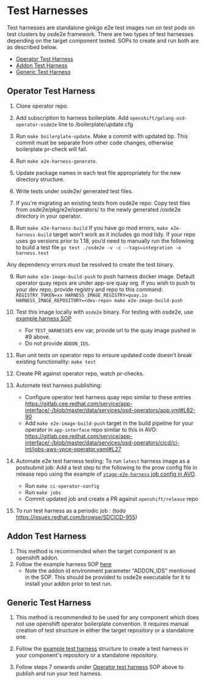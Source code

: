# Test Harnesses

Test harnesses are standalone ginkgo e2e test images run on test pods on test clusters by osde2e framework. There are two types of test harnesses depending on the target component tested. SOPs to create and run both are as described below.
- [Operator Test Harness](#operator-test-harness)
- [Addon Test Harness](#addon-test-harness)
- [Generic Test Harness](#generic-test-harness)

## Operator Test Harness
1. Clone operator repo.

2. Add subscription to harness boilerplate.
   Add `openshift/golang-osd-operator-osde2e` line to /boilerplate/update.cfg

3. Run `make boilerplate-update`. Make a commit with updated bp. This commit must be separate from other code changes, otherwise boilerplate pr-check will fail.

4. Run `make e2e-harness-generate`.

5. Update package names in each test file appropriately for the new directory structure.

5. Write tests under osde2e/ generated test files.

6. If you're migrating an existing tests from osde2e repo: Copy test files from osde2e/pkg/e2e/operators/<your-operator> to  the newly generated /osde2e directory in your operator.

7. Run `make e2e-harness-build`
   If you have go mod errors, `make e2e-harness-build` target won't work as it includes go mod tidy. If your repo uses go versions prior to 1.18, you’d need to manually run the following to build a test file
   `go test ./osde2e -v -c --tags=integration -o harness.test`

Any dependency errors must be resolved to create the test binary.

9. Run `make e2e-image-build-push` to push harness docker image. Default operator quay repos are under app-sre quay org. If you wish to push to your dev repo, provide registry and repo to this command: `REGISTRY_TOKEN=xx HARNESS_IMAGE_REGISTRY=quay.io HARNESS_IMAGE_REPOSITORY=<dev-repo> make e2e-image-build-push`

10. Test this image locally with `osde2e` binary.
	For testing with osde2e, use [example harness SOP](https://github.com/ritmun/osde2e-example-test-harness#locally-running-your-test-harness)
	- For `TEST_HARNESSES` env var, provide url to the quay image pushed in #9 above.
	- Do not provide `ADDON_IDS`.
    
11. Run unit tests on operator repo to ensure updated code doesn't break existing functionality: `make test`

12. Create PR against operator repo, watch pr-checks.

13. Automate test harness publishing:
	- Configure operator test harness quay repo similar to these entries https://gitlab.cee.redhat.com/service/app-interface/-/blob/master/data/services/osd-operators/app.yml#L82-90  
    - Add  `make e2e-image-build-push`  target in the build pipeline for your operator in `app-interface` repo  similar to this in AVO:
	https://gitlab.cee.redhat.com/service/app-interface/-/blob/master/data/services/osd-operators/cicd/ci-int/jobs-aws-vpce-operator.yaml#L27

14. Automate e2e test harness testing: To run `latest` harness image as a postsubmit job: Add a test step to the following to the prow config file in release repo using the example of [`stage-e2e-harness` job config in AVO](  https://github.com/openshift/release/blob/b6f9d2c0bffaa230a8097fb97d5abb4e91f96e4d/ci-operator/config/openshift/aws-vpce-operator/openshift-aws-vpce-operator-main.yaml). 
    - Run `make ci-operator-config`
    - Run `make jobs`
    - Commit updated job and create a PR against `openshift/release`  repo

15. To run test harness as a periodic job : (todo  https://issues.redhat.com/browse/SDCICD-955)

## Addon Test Harness

1. This method is recommended when the target component is an openshift addon. 
2. Follow the example harness SOP [here](https://github.com/openshift/osde2e-example-test-harness)
   - Note the addon id environment parameter "ADDON_IDS" mentioned in the SOP. This should be provided to osde2e executable for it to install your addon prior to test run.

## Generic Test Harness

1. This method is recommended to be used for any component which does not use openshift operator boilerplate convention. It requires manual creation of test structure in either the target repository or a standalone one.

2. Follow the [example test harness](https://github.com/openshift/osde2e-example-test-harness) structure to create a test harness in your component's repository or a standalone repository.

3. Follow steps 7 onwards under [Operator test harness](#operator-test-harness) SOP above to publish and run your test harness.
